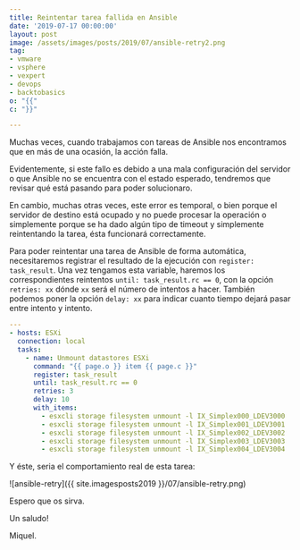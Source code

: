 ```yaml
---
title: Reintentar tarea fallida en Ansible
date: '2019-07-17 00:00:00'
layout: post
image: /assets/images/posts/2019/07/ansible-retry2.png
tag:
- vmware
- vsphere
- vexpert
- devops
- backtobasics
o: "{{"
c: "}}"

---
```


Muchas veces, cuando trabajamos con tareas de Ansible nos encontramos que en más de una ocasión, la acción falla.

Evidentemente, si este fallo es debido a una mala configuración del servidor o que Ansible no se encuentra con el estado esperado, tendremos que revisar qué está pasando para poder solucionaro.

En cambio, muchas otras veces, este error es temporal, o bien porque el servidor de destino está ocupado y no puede procesar la operación o simplemente porque se ha dado algún tipo de timeout y simplemente reintentando la tarea, ésta funcionará correctamente.

Para poder reintentar una tarea de Ansible de forma automática, necesitaremos registrar el resultado de la ejecución con `register: task_result`. Una vez tengamos esta variable, haremos los correspondientes reintentos `until: task_result.rc == 0`, con la opción `retries: xx` dónde `xx` será el número de intentos a hacer. También podemos poner la opción `delay: xx` para indicar cuanto tiempo dejará pasar entre intento y intento.

```yaml
---
- hosts: ESXi
  connection: local
  tasks:
    - name: Unmount datastores ESXi
      command: "{{ page.o }} item {{ page.c }}"
      register: task_result
      until: task_result.rc == 0
      retries: 3
      delay: 10
      with_items:
        - esxcli storage filesystem unmount -l IX_Simplex000_LDEV3000
        - esxcli storage filesystem unmount -l IX_Simplex001_LDEV3001
        - esxcli storage filesystem unmount -l IX_Simplex002_LDEV3002
        - esxcli storage filesystem unmount -l IX_Simplex003_LDEV3003
        - esxcli storage filesystem unmount -l IX_Simplex004_LDEV3004
```

Y éste, seria el comportamiento real de esta tarea:

![ansible-retry]({{ site.imagesposts2019 }}/07/ansible-retry.png)


Espero que os sirva.

Un saludo!

Miquel.



